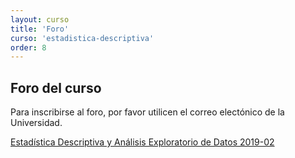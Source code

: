 ```yaml
---
layout: curso
title: 'Foro'
curso: 'estadistica-descriptiva'
order: 8
---
```



## Foro del curso

Para inscribirse al foro, por favor utilicen el correo electónico
de la Universidad.

<a id="nabblelink" href="http://estadistica-descriptiva-y-analisis-exploratorio-de-datos-2019.169128.n8.nabble.com/">Estadística Descriptiva y Análisis Exploratorio de Datos 2019-02</a>
<script src="http://estadistica-descriptiva-y-analisis-exploratorio-de-datos-2019.169128.n8.nabble.com/embed/f1"></script>
